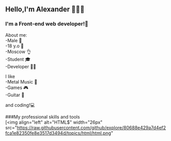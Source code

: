 ## Hello,I'm Alexander 👨‍💻👋
### I'm a Front-end web developer!🤩

About me:<br/>
-Male 🧔<br/>
-18 y.o 👴 <br/>
-Moscow 👌<br/>
-Student 🎓<br/>
-Developer 🧑‍💻<br/>

I like <br/>
-Metal Music 🤘<br/>
-Games 🎮<br/>
-Guitar 🎸<br/>

and coding!:computer:


###My professional skills and tools<br/>
[<img align="left" alt="HTML$" width="26px" src="https://raw.githubusercontent.com/github/explore/80688e429a7d4ef2fca1e82350fe8e3517d3494d/topics/html/html.png"





